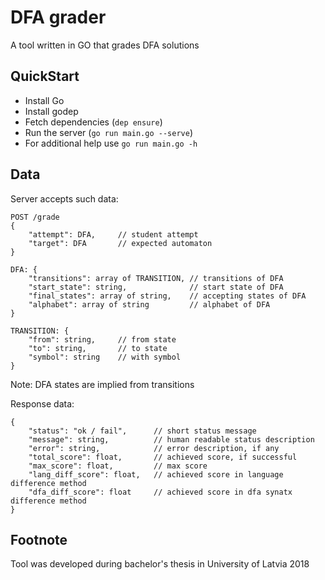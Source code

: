 # DFA grader

A tool written in GO that grades DFA solutions

## QuickStart
- Install Go
- Install godep
- Fetch dependencies (`dep ensure`)
- Run the server (`go run main.go --serve`)
- For additional help use `go run main.go -h`


## Data
Server accepts such data:
```
POST /grade
{
    "attempt": DFA,     // student attempt
    "target": DFA       // expected automaton
}

DFA: {
    "transitions": array of TRANSITION, // transitions of DFA
    "start_state": string,              // start state of DFA
    "final_states": array of string,    // accepting states of DFA
    "alphabet": array of string         // alphabet of DFA
}

TRANSITION: {
    "from": string,     // from state
    "to": string,       // to state
    "symbol": string    // with symbol
}
```
Note: DFA states are implied from transitions

Response data:
```
{
    "status": "ok / fail",      // short status message
    "message": string,          // human readable status description
    "error": string,            // error description, if any
    "total_score": float,       // achieved score, if successful
    "max_score": float,         // max score
    "lang_diff_score": float,   // achieved score in language difference method
    "dfa_diff_score": float     // achieved score in dfa synatx difference method
}
```

## Footnote
Tool was developed during bachelor's thesis in University of Latvia 2018